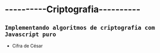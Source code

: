 # ----------Criptografia----------
## **`Implementando algoritmos de criptografia com Javascript puro`**



- Cifra de César